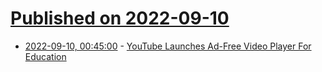 # [Published on 2022-09-10](index.md)

* [2022-09-10, 00:45:00](https://news.slashdot.org/story/22/09/09/2214252/youtube-launches-ad-free-video-player-for-education?utm_source=rss1.0mainlinkanon&utm_medium=feed) - [YouTube Launches Ad-Free Video Player For Education](https://news.slashdot.org/story/22/09/09/2214252/youtube-launches-ad-free-video-player-for-education?utm_source=rss1.0mainlinkanon&utm_medium=feed)
